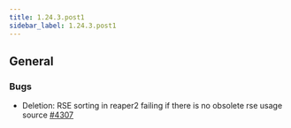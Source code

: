 ```yaml
---
title: 1.24.3.post1
sidebar_label: 1.24.3.post1
---
```


## General

### Bugs

- Deletion: RSE sorting in reaper2 failing if there is no obsolete rse usage source [#4307](https://github.com/rucio/rucio/issues/4307)

